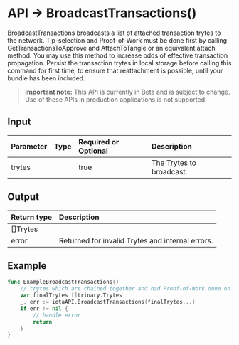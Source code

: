 # API -> BroadcastTransactions()
BroadcastTransactions broadcasts a list of attached transaction trytes to the network. Tip-selection and Proof-of-Work must be done first by calling GetTransactionsToApprove and AttachToTangle or an equivalent attach method.  You may use this method to increase odds of effective transaction propagation.  Persist the transaction trytes in local storage before calling this command for first time, to ensure that reattachment is possible, until your bundle has been included.
> **Important note:** This API is currently in Beta and is subject to change. Use of these APIs in production applications is not supported.


## Input

| Parameter       | Type | Required or Optional | Description |
|:---------------|:--------|:--------| :--------|
| trytes |  | true | The Trytes to broadcast.  |




## Output

| Return type     | Description |
|:---------------|:--------|
| []Trytes |  |
| error | Returned for invalid Trytes and internal errors. |




## Example

```go
func ExampleBroadcastTransactions() 
	// trytes which are chained together and had Proof-of-Work done on them
	var finalTrytes []trinary.Trytes
	_, err := iotaAPI.BroadcastTransactions(finalTrytes...)
	if err != nil {
		// handle error
		return
	}
}

```

